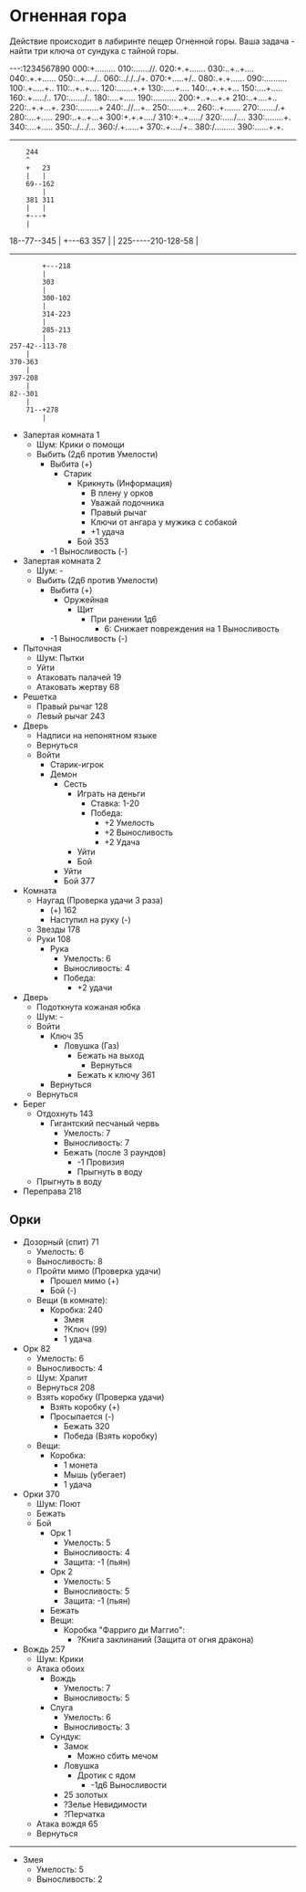 # Огненная гора

Действие происходит в лабиринте пещер Огненной горы. Ваша задача - найти три ключа от сундука с тайной горы.

---:1234567890
000:+.........
010:.......//.
020:+.+.......
030:..+..+....
040:.+.+......
050:..+..../..
060:.././../+.
070:+.....+/..
080:.+.+......
090:..........
100:.+.....+..
110:..+..+....
120:.......+.+
130:.....+....
140:..+.+.+...
150:....+.....
160:.+...../..
170:......./..
180:....+.....
190:..........
200:+..+...+.+
210:..+....+..
220:..+.+...+.
230:.........+
240:..//...+..
250:......+...
260:..+.......
270:......./.+
280:....+.....
290:..+..+...+
300:+.+.+..../
310:+..+...../
320:...../....
330:........+.
340:....+.....
350:../.../...
360:/.+......+
370:.+..../+..
380:/.........
390:......+.+.

----
        244
        ^
        +   23
        |   |
        69--162
            |
        381 311
        |   |
        +---+
        |
18--77--345
    |
    +---63  357
    |       |
    225-----210-128-58
            |

----
            +---218
            |
            303
            |
            300-102
            |
            314-223
            |
            285-213
            |
    257-42--113-78
        |
    370-363
        |
    397-208
        |
    82--301
        |
        71--+278
            |

*   Запертая комната 1
    *   Шум: Крики о помощи
    *   Выбить (2д6 против Умелости)
        *   Выбита (+)
            *   Старик
                *   Крикнуть (Информация)
                    *   В плену у орков
                    *   Уважай лодочника
                    *   Правый рычаг
                    *   Ключи от ангара у мужика с собакой
                    *   +1 удача
                *   Бой         353
        *   -1 Выносливость (-)
*   Запертая комната 2
    *   Шум: -
    *   Выбить (2д6 против Умелости)
        *   Выбита (+)
            *   Оружейная
                *   Щит
                    *   При ранении 1д6
                        *   6: Снижает повреждения на 1 Выносливость
        *   -1 Выносливость (-)
*   Пыточная
    *   Шум: Пытки
    *   Уйти
    *   Атаковать палачей   19
    *   Атаковать жертву    68
*   Решетка
    *   Правый рычаг    128
    *   Левый рычаг     243
*   Дверь
    *   Надписи на непонятном языке
    *   Вернуться
    *   Войти
        *   Старик-игрок
        *   Демон
            *   Сесть
                *   Играть на деньги
                    *   Ставка: 1-20
                    *   Победа:
                        *   +2 Умелость
                        *   +2 Выносливость
                        *   +2 Удача
                *   Уйти
                *   Бой
            *   Уйти
            *   Бой     377
*   Комната
    *   Наугад  (Проверка удачи 3 раза)
        *   (+) 162
        *   Наступил на руку (-)
    *   Звезды  178
    *   Руки    108
        *   Рука
            *   Умелость:       6
            *   Выносливость:   4
            *   Победа:
                *   +2 удачи
*   Дверь
    *   Подоткнута кожаная юбка
    *   Шум: -
    *   Войти
        *   Ключ        35
            *   Ловушка (Газ)
                *   Бежать на выход
                    *   Вернуться
                *   Бежать к ключу  361
        *   Вернуться
    *   Вернуться
*   Берег
    *   Отдохнуть       143
        *   Гигантский песчаный червь
            *   Умелость:       7
            *   Выносливость:   7
            *   Бежать (после 3 раундов)
                *   -1 Провизия
                *   Прыгнуть в воду
    *   Прыгнуть в воду
*   Переправа   218

## Орки

*   Дозорный (спит) 71
    *   Умелость:       6
    *   Выносливость:   8
    *   Пройти мимо (Проверка удачи)
        *   Прошел мимо (+)
        *   Бой (-)
    *   Вещи (в комнате):
        *   Коробка: 240
            *   Змея
            *   ?Ключ (99)
            *   1 удача
*   Орк     82
    *   Умелость:       6
    *   Выносливость:   4
    *   Шум:            Храпит
    *   Вернуться   208
    *   Взять коробку (Проверка удачи)
        *   Взять коробку (+)
        *   Просыпается (-)
            *   Бежать 320
            *   Победа (Взять коробку)
    *   Вещи:
        *   Коробка:
            *   1 монета
            *   Мышь (убегает)
            *   1 удача
*   Орки    370
    *   Шум:    Поют
    *   Бежать
    *   Бой
        *   Орк 1
            *   Умелость:       5
            *   Выносливость:   4
            *   Защита:         -1 (пьян)
        *   Орк 2
            *   Умелость:       5
            *   Выносливость:   5
            *   Защита:         -1 (пьян)
        *   Бежать
        *   Вещи:
            *   Коробка "Фарриго ди Маггио":
                *   ?Книга заклинаний (Защита от огня дракона)
*   Вождь   257
    *   Шум:    Крики
    *   Атака обоих
        *   Вождь
            *   Умелость:       7
            *   Выносливость:   5
        *   Слуга
            *   Умелость:       6
            *   Выносливость:   3
        *   Сундук:
            *   Замок
                *   Можно сбить мечом
            *   Ловушка
                *   Дротик с ядом
                    *   -1д6 Выносливости
            *   25 золотых
            *   ?Зелье Невидимости
            *   ?Перчатка
    *   Атака вождя 65
    *   Вернуться

----

*   Змея
    *   Умелость:       5
    *   Выносливость:   2

